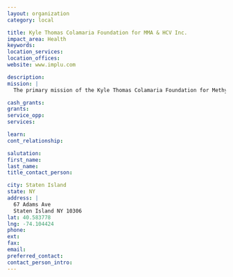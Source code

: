 ```yaml
---
layout: organization
category: local

title: Kyle Thomas Colamaria Foundation for MMA & HCV Inc.
impact_area: Health
keywords: 
location_services: 
location_offices: 
website: www.implu.com

description: 
mission: |
  The primary mission of the Kyle Thomas Colamaria Foundation for Methylmalonic Acidemia with Homcysturnia, Inc. (MMA + HCU) is to make a positive difference in the life of Kyle and other children born with Metabolic diseases, so they may achieve their highest level of potential, by providing committed volunteers, maximizing gifts and developing National awareness with standards of excellence.

cash_grants: 
grants: 
service_opp: 
services: 

learn: 
cont_relationship: 

salutation: 
first_name: 
last_name: 
title_contact_person: 

city: Staten Island
state: NY
address: |
  67 Adams Ave     
  Staten Island NY 10306
lat: 40.583778
lng: -74.104424
phone: 
ext: 
fax: 
email: 
preferred_contact: 
contact_person_intro: 
---
```

